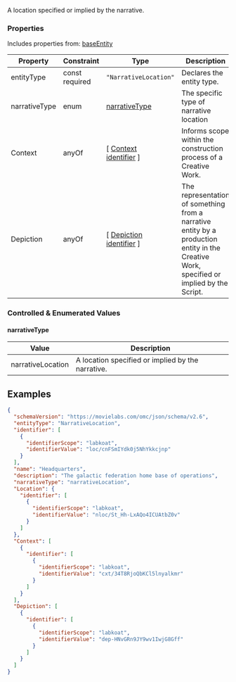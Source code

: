 A location specified or implied by the narrative.
### Properties
Includes properties from: [baseEntity](../core/baseEntity.md)

| Property      | Constraint        | Type                                                                               | Description                                                                                                                              |
| ------------- | ----------------- | ---------------------------------------------------------------------------------- | ---------------------------------------------------------------------------------------------------------------------------------------- |
| entityType    | const<br>required | `"NarrativeLocation"`                                                              | Declares the entity type.                                                                                                                |
| narrativeType | enum              | [narrativeType](#narrativeType)                                                    | The specific type of narrative location                                                                                                  |
| Context       | anyOf             | [ [Context](./Context.md) <br>[identifier](../Utility/Utility.md#identifier) ]     | Informs scope within the construction process of a Creative Work.                                                                        |
| Depiction     | anyOf             | [ [Depiction](./Depiction.md) <br>[identifier](../Utility/Utility.md#identifier) ] | The representation of something from a narrative entity by a production entity in the Creative Work, specified or implied by the Script. |

### Controlled & Enumerated Values

#### narrativeType

| Value             | Description                                       |
| ----------------- | ------------------------------------------------- |
| narrativeLocation | A location specified or implied by the narrative. |
## Examples

```JSON
{  
  "schemaVersion": "https://movielabs.com/omc/json/schema/v2.6",  
  "entityType": "NarrativeLocation",  
  "identifier": [  
    {  
      "identifierScope": "labkoat",  
      "identifierValue": "loc/cnFSmIYdk0j5NhYkkcjnp"  
    }  
  ],  
  "name": "Headquarters",  
  "description": "The galactic federation home base of operations",  
  "narrativeType": "narrativeLocation",  
  "Location": {  
    "identifier": [  
      {  
        "identifierScope": "labkoat",  
        "identifierValue": "nloc/St_Hh-LxAQo4ICUAtbZ0v"  
      }  
    ]  
  },  
  "Context": [  
    {  
      "identifier": [  
        {  
          "identifierScope": "labkoat",  
          "identifierValue": "cxt/34T8RjoQbKCl5lnyalkmr"  
        }  
      ]  
    }  
  ],  
  "Depiction": [  
    {  
      "identifier": [  
        {  
          "identifierScope": "labkoat",  
          "identifierValue": "dep-HNvGRn9JY9wv1IwjG8Gff"  
        }  
      ]  
    }  
  ]  
}
```
